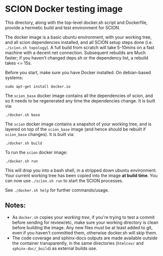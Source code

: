 SCION Docker testing image
==========================

This directory, along with the top-level docker.sh script and Dockerfile,
provide a hermetic build and test environment for SCION.

The docker image is a basic ubuntu environment, with your working tree, and all
scion dependencies installed, and all SCION setup steps done (i.e. `./scion.sh
topology`). A full build from scratch will take 5-10mins on a fast machine
with a decent net connection. Subsequent rebuilds are Much faster; if you
haven't changed deps.sh or the dependency list, a rebuild takes <= 15s.

Before you start, make sure you have Docker installed. On debian-based systems:

    sudo apt-get install docker.io

The `scion_base` docker image contains all the dependencies of scion, and so it
needs to be regenerated any time the dependencies change. It is built via: 

    ./docker.sh base

The `scion` docker image contains a snapshot of your working tree, and is
layered on top of the `scion_base` image (and hence should be rebuilt if
`scion_base` changes). It is built via:

    ./docker.sh build

To run the `scion` docker image:

    ./docker.sh run

This will drop you into a bash shell, in a stripped down ubuntu environment.
Your current working tree has been copied into the image **at build time**.
You can now use `./scion.sh run` to start the SCION processes.

See `./docker.sh help` for further commands/usage.

Notes:
------
 * As `docker.sh` copies your *working tree*, if you're trying to test a commit
   before sending for review/etc, make sure your working directory is clean
   before building the image. Any new files must be at least added to git,
   even if you haven't committed them, otherwise docker.sh will skip them.
 * The code coverage and sphinx-docs outputs are made available outside the
   container transparently, in the same directories (`htmlcov/` and
   `sphinx-doc/_build`) as external builds use.
